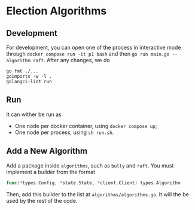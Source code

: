 # Election Algorithms

## Development

For development, you can open one of the process in interactive mode through `docker compose run -it p1 bash` and then `go run main.go --algorithm raft`. After any changes, we do 

```
go fmt ./...
goimports -w -l .
golangci-lint run
```

## Run

It can wither be run as

- One node per docker container, using `docker compose up`;
- One node per process, using `sh run.sh`.

## Add a New Algorithm

Add a package inside `algorithms`, such as `bully` and `raft`. You must implement a builder from the format 

```go
func(*types.Config, *state.State, *client.Client) types.Algorithm
```

Then, add this builder to the list at `algorithms/algorithms.go`. It will the be used by the rest of the code.